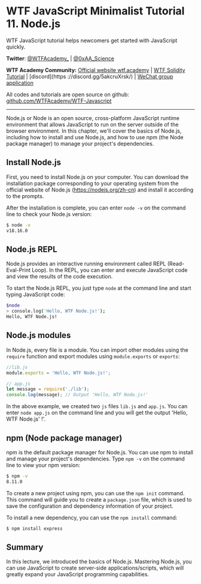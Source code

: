 # WTF JavaScript Minimalist Tutorial 11. Node.js

WTF JavaScript tutorial helps newcomers get started with JavaScript quickly.

**Twitter**: [@WTFAcademy_](https://twitter.com/WTFAcademy_) | [@0xAA_Science](https://twitter.com/0xAA_Science)

**WTF Academy Community:** [Official website wtf.academy](https://wtf.academy/) | [WTF Solidity Tutorial](https://github.com/AmazingAng/WTFSolidity) | [discord](https ://discord.gg/5akcruXrsk/) | [WeChat group application](https://docs.google.com/forms/d/e/1FAIpQLSe4KGT8Sh6sJ7hedQRuIYirOoZK_85miz3dw7vA1-YjodgJ-A/viewform?usp=sf_link)

All codes and tutorials are open source on github: [github.com/WTFAcademy/WTF-Javascript](https://github.com/WTFAcademy/WTF-Javascript)

---

Node.js or Node is an open source, cross-platform JavaScript runtime environment that allows JavaScript to run on the server outside of the browser environment. In this chapter, we'll cover the basics of Node.js, including how to install and use Node.js, and how to use npm (the Node package manager) to manage your project's dependencies.

## Install Node.js

First, you need to install Node.js on your computer. You can download the installation package corresponding to your operating system from the official website of Node.js (https://nodejs.org/zh-cn) and install it according to the prompts.

After the installation is complete, you can enter `node -v` on the command line to check your Node.js version:

```bash
$ node -v
v18.16.0
```

## Node.js REPL

Node.js provides an interactive running environment called REPL (Read-Eval-Print Loop). In the REPL, you can enter and execute JavaScript code and view the results of the code execution.

To start the Node.js REPL, you just type `node` at the command line and start typing JavaScript code:

```bash
$node
> console.log('Hello, WTF Node.js!');
Hello, WTF Node.js!
```

## Node.js modules

In Node.js, every file is a module. You can import other modules using the `require` function and export modules using `module.exports` or `exports`:

```javascript
//lib.js
module.exports = 'Hello, WTF Node.js!';

// app.js
let message = require('./lib');
console.log(message); // Output 'Hello, WTF Node.js!'
```

In the above example, we created two `js` files `lib.js` and `app.js`. You can enter `node app.js` on the command line and you will get the output 'Hello, WTF Node.js' !'.

## npm (Node package manager)

npm is the default package manager for Node.js. You can use npm to install and manage your project's dependencies. Type `npm -v` on the command line to view your npm version:

```bash
$ npm -v
8.11.0
```


To create a new project using npm, you can use the `npm init` command. This command will guide you to create a `package.json` file, which is used to save the configuration and dependency information of your project.

To install a new dependency, you can use the `npm install` command:

```bash
$ npm install express
```

## Summary

In this lecture, we introduced the basics of Node.js. Mastering Node.js, you can use JavaScript to create server-side applications/scripts, which will greatly expand your JavaScript programming capabilities.
